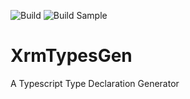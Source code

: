 ![Build](https://github.com/OliverFlint/XrmTypesGen/workflows/Build/badge.svg) ![Build Sample](https://github.com/OliverFlint/XrmTypesGen/workflows/Build%20Sample/badge.svg)

# XrmTypesGen

A Typescript Type Declaration Generator
